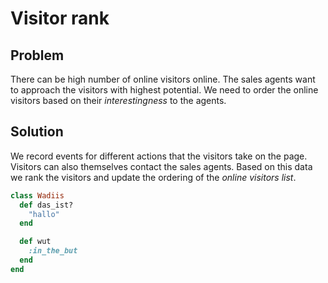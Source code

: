 # Visitor rank

## Problem

There can be high number of online visitors online. The sales agents want to approach the visitors with highest potential. We need to order the online visitors based on their *interestingness* to the agents.

## Solution

We record events for different actions that the visitors take on the page. Visitors can also themselves contact the sales agents. Based on this data we rank the visitors and update the ordering of the *online visitors list*.

```ruby
class Wadiis
  def das_ist?
    "hallo"
  end

  def wut
    :in_the_but
  end
end
```

